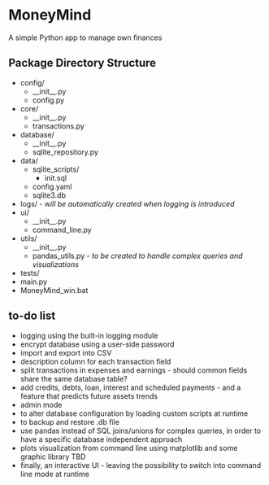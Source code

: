 # MoneyMind
A simple Python app to manage own finances

## Package Directory Structure

- config/
  - \_\_init\_\_.py
  - config.py
- core/
  - \_\_init\_\_.py
  - transactions.py
- database/
  - \_\_init\_\_.py
  - sqlite_repository.py
- data/ 
  - sqlite_scripts/
    - init.sql 
  - config.yaml
  - sqlite3.db
- logs/ - _will be automatically created when logging is introduced_
- ui/
  - \_\_init\_\_.py
  - command_line.py
- utils/
  - \_\_init\_\_.py
  - pandas_utils.py - _to be created to handle complex queries and visualizations_
- tests/
- main.py
- MoneyMind_win.bat

## to-do list
- logging using the built-in logging module 
- encrypt database using a user-side password
- import and export into CSV
- description column for each transaction field
- split transactions in expenses and earnings - should common fields  share the same database table?
- add credits, debts, loan, interest and scheduled payments - and a feature that predicts future assets trends
- admin mode 
 - to alter database configuration by loading custom scripts at runtime
 - to backup and restore .db file
- use pandas instead of SQL joins/unions for complex queries, in order to have a specific database independent approach
- plots visualization from command line using matplotlib and some graphic library TBD
- finally, an interactive UI - leaving the possibility to switch into command line mode at runtime 